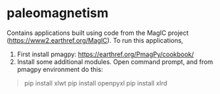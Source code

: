 # paleomagnetism
Contains applications built using code from the MagIC project (https://www2.earthref.org/MagIC).
To run this applications,
1. First install pmagpy: https://earthref.org/PmagPy/cookbook/
2. Install some additional modules. Open command prompt, and from pmagpy environment do this:

> pip install xlwt
> pip install openpyxl
> pip install xlrd
